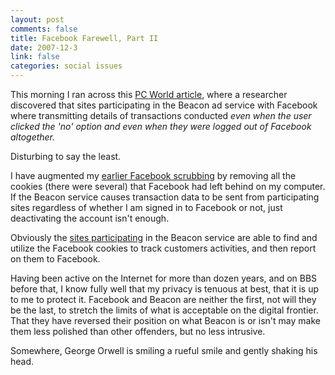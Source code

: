 ```yaml
--- 
layout: post
comments: false
title: Facebook Farewell, Part II
date: 2007-12-3
link: false
categories: social issues
---
```

This morning I ran across this <a href="http://www.pcworld.com/article/id,140182-c,onlineprivacy/article.html" title="Facebook Intrusive">PC World article</a>, where a researcher discovered that sites participating in the Beacon ad service with Facebook where transmitting details of transactions conducted <i>even when the user clicked the 'no' option and even when they were logged out of Facebook altogether.</i>

Disturbing to say the least.

I have augmented my <a href="http://www.zanshin.net/blogs/001383.html" title="Facebook Farewell">earlier Facebook scrubbing</a> by removing all the cookies (there were several) that Facebook had left behind on my computer.  If the Beacon service causes transaction data to be sent from participating sites regardless of whether I am signed in to Facebook or not, just deactivating the account isn't enough.

Obviously the <a href="http://www.dcoates.com/content/2007/11/17/41-sites-using-facebook-beacon-facebook-know-your-porn-viewing%3F" title="Participating Sites in Beacon">sites participating</a> in the Beacon service are able to find and utilize the Facebook cookies to track customers activities, and then report on them to Facebook.

Having been active on the Internet for more than dozen years, and on BBS before that, I know fully well that my privacy is tenuous at best, that it is up to me to protect it.  Facebook and Beacon are neither the first, not will they be the last, to stretch the limits of what is acceptable on the digital frontier.  That they have reversed their position on what Beacon is or isn't may make them less polished than other offenders, but no less intrusive.

Somewhere, George Orwell is smiling a rueful smile and gently shaking his head.
